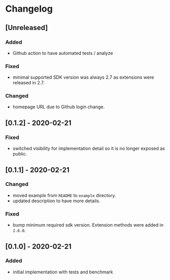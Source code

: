 # Changelog

## [Unreleased]

### Added

* Github action to have automated tests / analyze

### Fixed

* minimal supported SDK version was always 2.7 as extensions
  were released in 2.7.

### Changed

* homepage URL due to Github login change.

## [0.1.2] - 2020-02-21

### Fixed

* switched visibility for implementation detail so it is
no longer exposed as public.

## [0.1.1] - 2020-02-21

### Changed

* moved example from `README` to `example` directory.
* updated description to have more details.

### Fixed

* bump minimum required sdk version. Extension methods were added in `2.6.0`.

## [0.1.0] - 2020-02-21

### Added

* initial implementation with tests and benchmark
